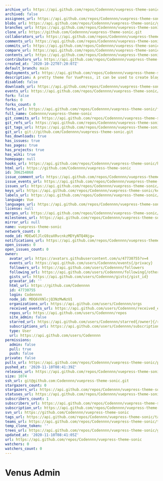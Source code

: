 ```yaml
---
archive_url: https://api.github.com/repos/Codennnn/vuepress-theme-sonic/{archive_format}{/ref}
archived: false
assignees_url: https://api.github.com/repos/Codennnn/vuepress-theme-sonic/assignees{/user}
blobs_url: https://api.github.com/repos/Codennnn/vuepress-theme-sonic/git/blobs{/sha}
branches_url: https://api.github.com/repos/Codennnn/vuepress-theme-sonic/branches{/branch}
clone_url: https://github.com/Codennnn/vuepress-theme-sonic.git
collaborators_url: https://api.github.com/repos/Codennnn/vuepress-theme-sonic/collaborators{/collaborator}
comments_url: https://api.github.com/repos/Codennnn/vuepress-theme-sonic/comments{/number}
commits_url: https://api.github.com/repos/Codennnn/vuepress-theme-sonic/commits{/sha}
compare_url: https://api.github.com/repos/Codennnn/vuepress-theme-sonic/compare/{base}...{head}
contents_url: https://api.github.com/repos/Codennnn/vuepress-theme-sonic/contents/{+path}
contributors_url: https://api.github.com/repos/Codennnn/vuepress-theme-sonic/contributors
created_at: '2020-10-22T07:20:07Z'
default_branch: main
deployments_url: https://api.github.com/repos/Codennnn/vuepress-theme-sonic/deployments
description: A pretty theme for VuePress, it can be used to create blogs or documents.
disabled: false
downloads_url: https://api.github.com/repos/Codennnn/vuepress-theme-sonic/downloads
events_url: https://api.github.com/repos/Codennnn/vuepress-theme-sonic/events
fork: false
forks: 0
forks_count: 0
forks_url: https://api.github.com/repos/Codennnn/vuepress-theme-sonic/forks
full_name: Codennnn/vuepress-theme-sonic
git_commits_url: https://api.github.com/repos/Codennnn/vuepress-theme-sonic/git/commits{/sha}
git_refs_url: https://api.github.com/repos/Codennnn/vuepress-theme-sonic/git/refs{/sha}
git_tags_url: https://api.github.com/repos/Codennnn/vuepress-theme-sonic/git/tags{/sha}
git_url: git://github.com/Codennnn/vuepress-theme-sonic.git
has_downloads: true
has_issues: true
has_pages: true
has_projects: true
has_wiki: true
homepage: null
hooks_url: https://api.github.com/repos/Codennnn/vuepress-theme-sonic/hooks
html_url: https://github.com/Codennnn/vuepress-theme-sonic
id: 306254868
issue_comment_url: https://api.github.com/repos/Codennnn/vuepress-theme-sonic/issues/comments{/number}
issue_events_url: https://api.github.com/repos/Codennnn/vuepress-theme-sonic/issues/events{/number}
issues_url: https://api.github.com/repos/Codennnn/vuepress-theme-sonic/issues{/number}
keys_url: https://api.github.com/repos/Codennnn/vuepress-theme-sonic/keys{/key_id}
labels_url: https://api.github.com/repos/Codennnn/vuepress-theme-sonic/labels{/name}
language: Vue
languages_url: https://api.github.com/repos/Codennnn/vuepress-theme-sonic/languages
license: null
merges_url: https://api.github.com/repos/Codennnn/vuepress-theme-sonic/merges
milestones_url: https://api.github.com/repos/Codennnn/vuepress-theme-sonic/milestones{/number}
mirror_url: null
name: vuepress-theme-sonic
network_count: 0
node_id: MDEwOlJlcG9zaXRvcnkzMDYyNTQ4Njg=
notifications_url: https://api.github.com/repos/Codennnn/vuepress-theme-sonic/notifications{?since,all,participating}
open_issues: 0
open_issues_count: 0
owner:
  avatar_url: https://avatars.githubusercontent.com/u/47730755?v=4
  events_url: https://api.github.com/users/Codennnn/events{/privacy}
  followers_url: https://api.github.com/users/Codennnn/followers
  following_url: https://api.github.com/users/Codennnn/following{/other_user}
  gists_url: https://api.github.com/users/Codennnn/gists{/gist_id}
  gravatar_id: ''
  html_url: https://github.com/Codennnn
  id: 47730755
  login: Codennnn
  node_id: MDQ6VXNlcjQ3NzMwNzU1
  organizations_url: https://api.github.com/users/Codennnn/orgs
  received_events_url: https://api.github.com/users/Codennnn/received_events
  repos_url: https://api.github.com/users/Codennnn/repos
  site_admin: false
  starred_url: https://api.github.com/users/Codennnn/starred{/owner}{/repo}
  subscriptions_url: https://api.github.com/users/Codennnn/subscriptions
  type: User
  url: https://api.github.com/users/Codennnn
permissions:
  admin: false
  pull: true
  push: false
private: false
pulls_url: https://api.github.com/repos/Codennnn/vuepress-theme-sonic/pulls{/number}
pushed_at: '2020-11-10T08:41:39Z'
releases_url: https://api.github.com/repos/Codennnn/vuepress-theme-sonic/releases{/id}
size: 1074
ssh_url: git@github.com:Codennnn/vuepress-theme-sonic.git
stargazers_count: 0
stargazers_url: https://api.github.com/repos/Codennnn/vuepress-theme-sonic/stargazers
statuses_url: https://api.github.com/repos/Codennnn/vuepress-theme-sonic/statuses/{sha}
subscribers_count: 1
subscribers_url: https://api.github.com/repos/Codennnn/vuepress-theme-sonic/subscribers
subscription_url: https://api.github.com/repos/Codennnn/vuepress-theme-sonic/subscription
svn_url: https://github.com/Codennnn/vuepress-theme-sonic
tags_url: https://api.github.com/repos/Codennnn/vuepress-theme-sonic/tags
teams_url: https://api.github.com/repos/Codennnn/vuepress-theme-sonic/teams
temp_clone_token: ''
trees_url: https://api.github.com/repos/Codennnn/vuepress-theme-sonic/git/trees{/sha}
updated_at: '2020-11-10T08:41:05Z'
url: https://api.github.com/repos/Codennnn/vuepress-theme-sonic
watchers: 0
watchers_count: 0
---
```


# Venus Admin